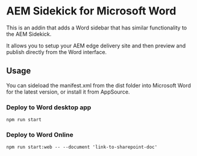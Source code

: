 # AEM Sidekick for Microsoft Word

This is an addin that adds a Word sidebar that has similar functionality to the AEM Sidekick.

It allows you to setup your AEM edge delivery site and then preview and publish directly from the Word interface.

## Usage

You can sideload the manifest.xml from the dist folder into Microsoft Word for the latest version, or install it from AppSource.


### Deploy to Word desktop app
```
npm run start
```

### Deploy to Word Online
```
npm run start:web -- --document 'link-to-sharepoint-doc'
```
